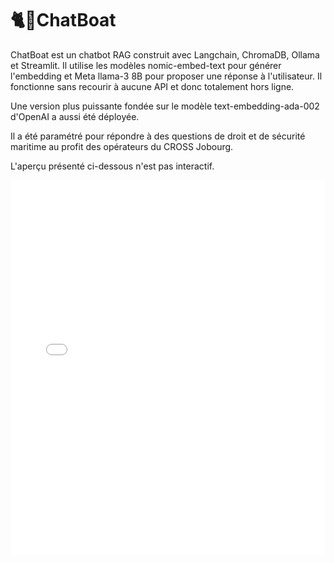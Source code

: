
<html lang="fr">
<head>
    <meta charset="UTF-8">
    <meta name="viewport" content="width=device-width, initial-scale=1.0">
    <title>🐈🚢ChatBoat</title>
</head>
<body>
    <h1>🐈🚢ChatBoat</h1>
    <p>ChatBoat est un chatbot RAG construit avec Langchain, ChromaDB, Ollama et Streamlit. Il utilise les modèles nomic-embed-text pour générer l'embedding et Meta llama-3 8B pour proposer une réponse à l'utilisateur. Il fonctionne sans recourir à aucune API et donc totalement hors ligne.</p>
    <p>Une version plus puissante fondée sur le modèle text-embedding-ada-002 d'OpenAI a aussi été déployée.</p>
    <p>Il a été paramétré pour répondre à des questions de droit et de sécurité maritime au profit des opérateurs du CROSS Jobourg. </p>
    <p>L'aperçu présenté ci-dessous n'est pas interactif.</p>
    <iframe src="streamlit_app_bis · Streamlit.html" width="100%" height="600px" frameborder="0"></iframe>
</body>
</html>


